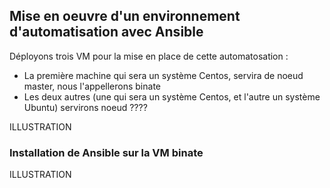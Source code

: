  ## Mise en oeuvre d'un environnement d'automatisation avec Ansible
 
 Déployons trois VM pour la mise en place de cette automatosation :
 - La première machine qui sera un système Centos, servira de noeud master, nous l'appellerons binate
 - Les deux autres (une qui sera un système Centos, et l'autre un système Ubuntu) servirons noeud ????

ILLUSTRATION

### Installation de Ansible sur la VM binate

ILLUSTRATION
